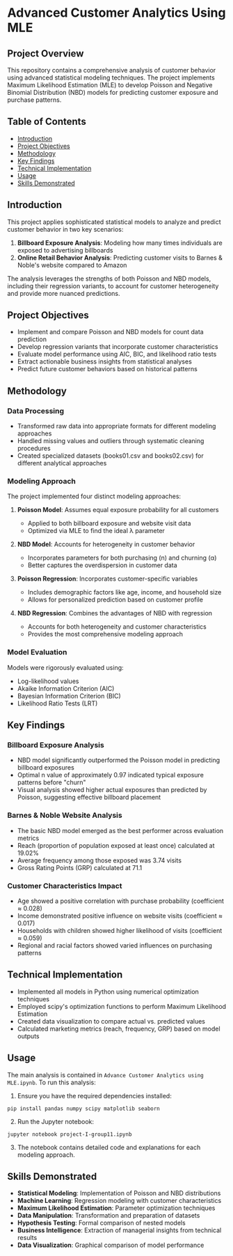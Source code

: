 # Advanced Customer Analytics Using MLE

## Project Overview
This repository contains a comprehensive analysis of customer behavior using advanced statistical modeling techniques. The project implements Maximum Likelihood Estimation (MLE) to develop Poisson and Negative Binomial Distribution (NBD) models for predicting customer exposure and purchase patterns.

## Table of Contents
- [Introduction](#introduction)
- [Project Objectives](#project-objectives)
- [Methodology](#methodology)
- [Key Findings](#key-findings)
- [Technical Implementation](#technical-implementation)
- [Usage](#usage)
- [Skills Demonstrated](#skills-demonstrated)

## Introduction
This project applies sophisticated statistical models to analyze and predict customer behavior in two key scenarios:
1. **Billboard Exposure Analysis**: Modeling how many times individuals are exposed to advertising billboards
2. **Online Retail Behavior Analysis**: Predicting customer visits to Barnes & Noble's website compared to Amazon

The analysis leverages the strengths of both Poisson and NBD models, including their regression variants, to account for customer heterogeneity and provide more nuanced predictions.

## Project Objectives
- Implement and compare Poisson and NBD models for count data prediction
- Develop regression variants that incorporate customer characteristics
- Evaluate model performance using AIC, BIC, and likelihood ratio tests
- Extract actionable business insights from statistical analyses
- Predict future customer behaviors based on historical patterns

## Methodology

### Data Processing
- Transformed raw data into appropriate formats for different modeling approaches
- Handled missing values and outliers through systematic cleaning procedures
- Created specialized datasets (books01.csv and books02.csv) for different analytical approaches

### Modeling Approach
The project implemented four distinct modeling approaches:

1. **Poisson Model**: Assumes equal exposure probability for all customers
   - Applied to both billboard exposure and website visit data
   - Optimized via MLE to find the ideal λ parameter

2. **NBD Model**: Accounts for heterogeneity in customer behavior
   - Incorporates parameters for both purchasing (n) and churning (α)
   - Better captures the overdispersion in customer data

3. **Poisson Regression**: Incorporates customer-specific variables
   - Includes demographic factors like age, income, and household size
   - Allows for personalized prediction based on customer profile

4. **NBD Regression**: Combines the advantages of NBD with regression
   - Accounts for both heterogeneity and customer characteristics
   - Provides the most comprehensive modeling approach

### Model Evaluation
Models were rigorously evaluated using:
- Log-likelihood values
- Akaike Information Criterion (AIC)
- Bayesian Information Criterion (BIC)
- Likelihood Ratio Tests (LRT)

## Key Findings

### Billboard Exposure Analysis
- NBD model significantly outperformed the Poisson model in predicting billboard exposures
- Optimal n value of approximately 0.97 indicated typical exposure patterns before "churn"
- Visual analysis showed higher actual exposures than predicted by Poisson, suggesting effective billboard placement

### Barnes & Noble Website Analysis
- The basic NBD model emerged as the best performer across evaluation metrics
- Reach (proportion of population exposed at least once) calculated at 19.02%
- Average frequency among those exposed was 3.74 visits
- Gross Rating Points (GRP) calculated at 71.1

### Customer Characteristics Impact
- Age showed a positive correlation with purchase probability (coefficient ≈ 0.028)
- Income demonstrated positive influence on website visits (coefficient ≈ 0.017)
- Households with children showed higher likelihood of visits (coefficient ≈ 0.059)
- Regional and racial factors showed varied influences on purchasing patterns

## Technical Implementation
- Implemented all models in Python using numerical optimization techniques
- Employed scipy's optimization functions to perform Maximum Likelihood Estimation
- Created data visualization to compare actual vs. predicted values
- Calculated marketing metrics (reach, frequency, GRP) based on model outputs

## Usage
The main analysis is contained in `Advance Customer Analytics using MLE.ipynb`. To run this analysis:

1. Ensure you have the required dependencies installed:
```
pip install pandas numpy scipy matplotlib seaborn
```

2. Run the Jupyter notebook:
```
jupyter notebook project-I-group11.ipynb
```

3. The notebook contains detailed code and explanations for each modeling approach.

## Skills Demonstrated
- **Statistical Modeling**: Implementation of Poisson and NBD distributions
- **Machine Learning**: Regression modeling with customer characteristics
- **Maximum Likelihood Estimation**: Parameter optimization techniques
- **Data Manipulation**: Transformation and preparation of datasets
- **Hypothesis Testing**: Formal comparison of nested models
- **Business Intelligence**: Extraction of managerial insights from technical results
- **Data Visualization**: Graphical comparison of model performance
